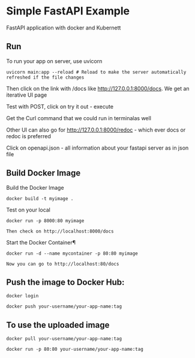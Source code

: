 # Simple FastAPI Example

FastAPI application with docker and Kubernett

## Run 
To run your app on server, use uvicorn

    uvicorn main:app --reload # Reload to make the server automatically refreshed if the file changes

Then click on the link with /docs like http://127.0.0.1:8000/docs. We get an iterative UI page

Test with POST, click on try it out - execute

Get the Curl command that we could run in terminalas well 

Other UI can also go for http://127.0.0.1:8000/redoc - which ever docs or redoc is preferred

Click on openapi.json - all information about your fastapi server as in json file

## Build Docker Image

Build the Docker Image

    docker build -t myimage .

Test on your local

    docker run -p 8000:80 myimage

    Then check on http://localhost:8000/docs

Start the Docker Container¶

    docker run -d --name mycontainer -p 80:80 myimage
    
    Now you can go to http://localhost:80/docs

## Push the image to Docker Hub:

    docker login
    
    docker push your-username/your-app-name:tag

## To use the uploaded image

    docker pull your-username/your-app-name:tag

    docker run -p 80:80 your-username/your-app-name:tag